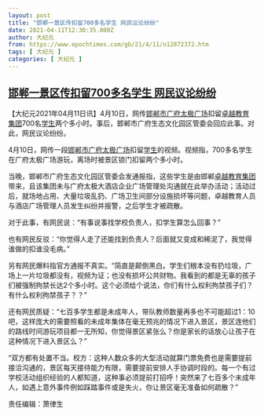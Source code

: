 ```yaml
---
layout: post
title: "邯郸一景区传扣留700多名学生 网民议论纷纷"
date: 2021-04-11T12:30:35.000Z
author: 大纪元
from: https://www.epochtimes.com/gb/21/4/11/n12872372.htm
tags: [ 大纪元 ]
categories: [ 大纪元 ]
---
```

<!--1618144235000-->
[邯郸一景区传扣留700多名学生 网民议论纷纷](https://www.epochtimes.com/gb/21/4/11/n12872372.htm)
------

<div>
<p>【大纪元2021年04月11日讯】4月10日，网传<a href="https://www.epochtimes.com/gb/tag/%E9%82%AF%E9%83%B8%E5%B8%82%E5%B9%BF%E5%BA%9C%E5%A4%AA%E6%9E%81%E5%B9%BF%E5%9C%BA.html">邯郸市广府太极广场</a>扣留<a href="https://www.epochtimes.com/gb/tag/%E5%8D%93%E8%B6%8A%E6%95%99%E8%82%B2%E9%9B%86%E5%9B%A2.html">卓越教育集团</a>700名<a href="https://www.epochtimes.com/gb/tag/%E5%AD%A6%E7%94%9F.html">学生</a>两个多小时。事后，邯郸市广府生态文化园区管委会回应此事。对此，网民议论纷纷。</p><p>4月10日，网传一段<a href="https://www.epochtimes.com/gb/tag/%E9%82%AF%E9%83%B8%E5%B8%82%E5%B9%BF%E5%BA%9C%E5%A4%AA%E6%9E%81%E5%B9%BF%E5%9C%BA.html">邯郸市广府太极广场</a>扣留<a href="https://www.epochtimes.com/gb/tag/%E5%AD%A6%E7%94%9F.html">学生</a>的视频。视频指，700多名学生在广府太极广场游玩，离场时被景区锁门扣留两个多小时。</p><p>当晚，邯郸市广府生态文化园区管委会发通报指，这些学生是由邯郸<a href="https://www.epochtimes.com/gb/tag/%E5%8D%93%E8%B6%8A%E6%95%99%E8%82%B2%E9%9B%86%E5%9B%A2.html">卓越教育集团</a>带来，且该集团未与广府太极大酒店企业广场管理处沟通就在此举办活动；活动过后，就场地占用、大量垃圾乱扔、广场卫生间部分设施损坏等问题，卓越教育人员与酒店广场管理人员发生纠纷并报警，之后学生才被疏散。</p><p>对于此事，有网民说：“有事说事找学校负责人，扣学生算怎么回事？”</p><p>也有网民反驳：“你觉得人走了还能找到负责人？后面就又变成和稀泥了，我觉得谁做的扣谁没毛病。”</p><p>另有网民爆料指官方通报不真实。“简直是颠倒黑白。学生们根本没有扔垃圾，广场上一片垃圾都没有，视频为证；也没有损坏公共财物。我看到的都是无辜的孩子们被强制拘禁长达2个多小时。这个必须给个说法，你们有什么权利拘禁孩子们？有什么权利拘禁孩子？？”</p><p>还有网民质疑：“七百多学生都是未成年人，带队教师数量再多也不可能超过1：10吧，这样庞大的需要照看的未成年集体在毫无预兆的情况下进入景区，景区连他们的路线时间游玩项目都一无所知，你觉得景区紧张么？你是家长的话放心让孩子在这种情况下进入景区么？”</p><p>“双方都有处置不当。校方：这种人数众多的大型活动就算门票免费也是需要提前接洽沟通的，景区每天接待能力有限，需要提前安排人手协调时段的。每一个有过学校活动组织经验的人都知道，这种事必须提前打招呼！突然来了七百多个未成年人，如遇上意外事件例如踩踏事件或是失火，你让景区毫无准备如何疏散？”</p><p>责任编辑：萧律生</p>
</div>
